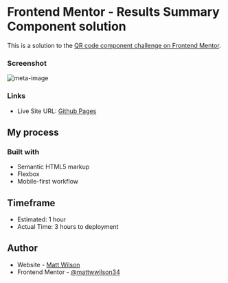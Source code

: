 # Frontend Mentor - Results Summary Component solution

This is a solution to the [QR code component challenge on Frontend Mentor](https://www.frontendmentor.io/challenges/results-summary-component-CE_K6s0maV/hub). 

### Screenshot
![meta-image](https://user-images.githubusercontent.com/49503056/223723707-0fade018-d3c5-4779-80b7-8f1f13b302ef.png)

### Links

- Live Site URL: [Github Pages](https://mattwwilson34.github.io/front-end-mentor-results-summary-component/)

## My process

### Built with

- Semantic HTML5 markup
- Flexbox
- Mobile-first workflow

## Timeframe

- Estimated: 1 hour
- Actual Time: 3 hours to deployment

## Author

- Website - [Matt Wilson](https://mattwwilson.com/)
- Frontend Mentor - [@mattwwilson34](https://www.frontendmentor.io/profile/Mattwwilson34)
